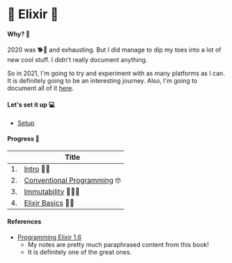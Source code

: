 # 🔬 Elixir 🧪

#### Why? 🤨

2020 was 🐕💩 and exhausting. But I did manage to dip my toes into a lot of new cool stuff. I didn't really document anything.

So in 2021, I'm going to try and experiment with as many platforms as I can. It is definitely going to be an interesting journey. Also, I'm going to document all of it [here](https://shivangdave.github.io/elixir).

#### Let's set it up 💻
- [Setup]

#### Progress 🤔

|    | Title |
| -  | - |
| 1. | [Intro] 👋🏻 |
| 2. | [Conventional Programming] 🤓 |
| 3. | [Immutability] 🤷🏻‍♂️ |
| 4. | [Elixir Basics] 👶🏻 |

[Setup]: https://elixir-lang.org/install.html
[Intro]: https://github.com/ShivangDave/elixir-repo/tree/main/intro
[Conventional Programming]: https://github.com/ShivangDave/elixir-repo/tree/main/c_p
[Immutability]: https://github.com/ShivangDave/elixir-repo/tree/main/immutability
[Elixir Basics]: https://github.com/ShivangDave/elixir-repo/tree/main/basics

#### References
- [Programming Elixir 1.6]
    - My notes are pretty much paraphrased content from this book! 
    - It is definitely one of the great ones. 

[Programming Elixir 1.6]: https://pragprog.com/titles/elixir16/programming-elixir-1-6/
